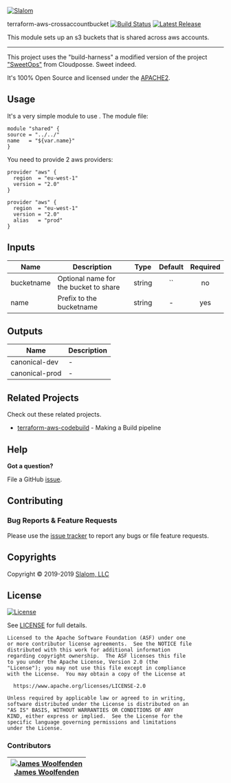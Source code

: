 <!-- This file was automatically generated by the `build-harness`. Make all changes to `README.yaml` and run `make readme` to rebuild this file. -->

[![Slalom][logo]](https://slalom.com)

terraform-aws-crossaccountbucket [![Build Status](https://travis-ci.com/JamesWoolfenden/terraform-aws-crossaccountbucket.svg?branch=master)](https://travis-ci.com/JamesWoolfenden/terraform-aws-crossaccountbucket) [![Latest Release](https://img.shields.io/github/release/JamesWoolfenden/terraform-aws-crossaccountbucket.svg)](https://github.com/JamesWoolfenden/terraform-aws-crossaccountbucket/releases/latest)

This module sets up an s3 buckets that is shared across aws accounts.

---

This project uses the "build-harness" a modified version of the project ["SweetOps"](https://cpco.io/sweetops) from Cloudposse. Sweet indeed.

It's 100% Open Source and licensed under the [APACHE2](LICENSE).

## Usage

It's a very simple module to use .
The module file:

```make
module "shared" {
source = "../../"
name   = "${var.name}"
}
```

You need to provide 2 aws providers:

```hcl
provider "aws" {
  region  = "eu-west-1"
  version = "2.0"
}

provider "aws" {
  region  = "eu-west-1"
  version = "2.0"
  alias   = "prod"
}

```

## Inputs

| Name | Description | Type | Default | Required |
|------|-------------|:----:|:-----:|:-----:|
| bucketname | Optional name for the bucket to share | string | `` | no |
| name | Prefix to the bucketname | string | - | yes |

## Outputs

| Name | Description |
|------|-------------|
| canonical-dev | - |
| canonical-prod | - |

## Related Projects

Check out these related projects.

- [terraform-aws-codebuild](https://github.com/jameswoolfenden/terraform-aws-codebuild) - Making a Build pipeline

## Help

**Got a question?**

File a GitHub [issue](https://github.com/jameswoolfenden/terraform-aws-crossaccountbucket/issues).

## Contributing

### Bug Reports & Feature Requests

Please use the [issue tracker](https://github.com/jameswoolfenden/terraform-aws-crossaccountbucket/issues) to report any bugs or file feature requests.

## Copyrights

Copyright © 2019-2019 [Slalom, LLC](https://slalom.com)

## License

[![License](https://img.shields.io/badge/License-Apache%202.0-blue.svg)](https://opensource.org/licenses/Apache-2.0)

See [LICENSE](LICENSE) for full details.

    Licensed to the Apache Software Foundation (ASF) under one
    or more contributor license agreements.  See the NOTICE file
    distributed with this work for additional information
    regarding copyright ownership.  The ASF licenses this file
    to you under the Apache License, Version 2.0 (the
    "License"); you may not use this file except in compliance
    with the License.  You may obtain a copy of the License at

      https://www.apache.org/licenses/LICENSE-2.0

    Unless required by applicable law or agreed to in writing,
    software distributed under the License is distributed on an
    "AS IS" BASIS, WITHOUT WARRANTIES OR CONDITIONS OF ANY
    KIND, either express or implied.  See the License for the
    specific language governing permissions and limitations
    under the License.

### Contributors

|  [![James Woolfenden][jameswoolfenden_avatar]][jameswoolfenden_homepage]<br/>[James Woolfenden][jameswoolfenden_homepage] |
|---|

  [jameswoolfenden_homepage]: https://github.com/jameswoolfenden
  [jameswoolfenden_avatar]: https://github.com/jameswoolfenden.png?size=150

[logo]: https://gist.githubusercontent.com/JamesWoolfenden/5c457434351e9fe732ca22b78fdd7d5e/raw/15933294ae2b00f5dba6557d2be88f4b4da21201/slalom-logo.png
[website]: https://slalom.com
[github]: https://github.com/jameswoolfenden
[linkedin]: https://www.linkedin.com/company/slalom-consulting/
[twitter]: https://twitter.com/Slalom

[share_twitter]: https://twitter.com/intent/tweet/?text=terraform-aws-crossaccountbucket&url=https://github.com/jameswoolfenden/terraform-aws-crossaccountbucket
[share_linkedin]: https://www.linkedin.com/shareArticle?mini=true&title=terraform-aws-crossaccountbucket&url=https://github.com/jameswoolfenden/terraform-aws-crossaccountbucket
[share_reddit]: https://reddit.com/submit/?url=https://github.com/jameswoolfenden/terraform-aws-crossaccountbucket
[share_facebook]: https://facebook.com/sharer/sharer.php?u=https://github.com/jameswoolfenden/terraform-aws-crossaccountbucket
[share_googleplus]: https://plus.google.com/share?url=https://github.com/jameswoolfenden/terraform-aws-crossaccountbucket
[share_email]: mailto:?subject=terraform-aws-crossaccountbucket&body=https://github.com/jameswoolfenden/terraform-aws-crossaccountbucket
